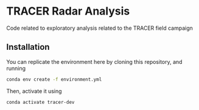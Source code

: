# TRACER Radar Analysis
Code related to exploratory analysis related to the TRACER field campaign

## Installation

You can replicate the environment here by cloning this repository, and running

```bash
conda env create -f environment.yml
```

Then, activate it using

```bash
conda activate tracer-dev
```
